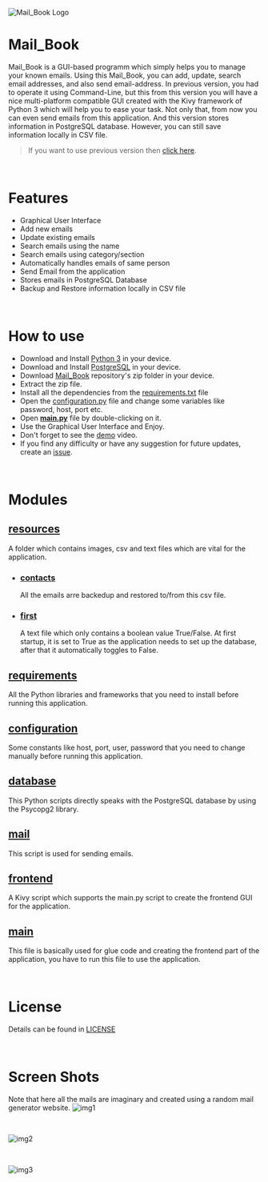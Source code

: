 ![Mail_Book Logo](resources/mail.jpg)

# Mail_Book
Mail_Book is a GUI-based programm which simply helps you to manage your known emails. Using this Mail_Book, you can add, update, search email addresses, and also send email-address. In previous version, you had to operate it using Command-Line, but this from this version you will have a nice multi-platform compatible GUI created with the Kivy framework of Python 3 which will help you to ease your task. Not only that, from now you can even send emails from this application. And this version stores information in PostgreSQL database. However, you can still save information locally in CSV file.

> If you want to use previous version then [click here](https://github.com/ahammadshawki8/Mail_Book/tree/v1.0).

<br>

# Features
* Graphical User Interface
* Add new emails
* Update existing emails
* Search emails using the name
* Search emails using category/section
* Automatically handles emails of same person
* Send Email from the application
* Stores emails in PostgreSQL Database
* Backup and Restore information locally in CSV file

<br>

# How to use
* Download and Install [Python 3](https://www.python.org/downloads/) in your device.
* Download and Install [PostgreSQL]() in your device.
* Download [Mail_Book](https://codeload.github.com/ahammadshawki8/Mail_Book/zip/master) repository's zip folder in your device.
* Extract the zip file.
* Install all the dependencies from the [requirements.txt](requirements.txt) file
* Open the [configuration.py](configuration.py) file and change some variables like password, host, port etc.
* Open **[main.py](main.py)** file by double-clicking on it.
* Use the Graphical User Interface and Enjoy.
* Don't forget to see the [demo]() video.
* If you find any difficulty or have any suggestion for future updates, create an [issue](https://github.com/ahammadshawki8/Mail_Book/issues).


<br>

# Modules
## [resources](resources)
A folder which contains images, csv and text files which are vital for the application.
* ### [contacts](resources/contacts.csv)
    All the emails arre backedup and restored to/from this csv file.
* ### [first](resources/first.txt)
    A text file which only contains a boolean value True/False. At first startup, it is set to True as the application needs to set up the database, after that it automatically toggles to False.
## [requirements](requirements.txt)
All the Python libraries and frameworks that you need to install before running this application.
## [configuration](configuration.py)
Some constants like host, port, user, password that you need to change manually before running this application.
## [database](database.py)
This Python scripts directly speaks with the PostgreSQL database by using the Psycopg2 library.
## [mail](mail.py)
This script is used for sending emails.
## [frontend](frontend.kv)
A Kivy script which supports the main.py script to create the frontend GUI for the application.
## [main](main.py)
This file is basically used for glue code and creating the frontend part of the application, you have to run this file to use the application.

<br>

# License
Details can be found in [LICENSE](LICENSE)

<br>

# Screen Shots
Note that here all the mails are imaginary and created using a random mail generator website.
![img1](resources/temp1.png)

<br>

![img2](resources/temp2.png)

<br>

![img3](resources/temp3.png)